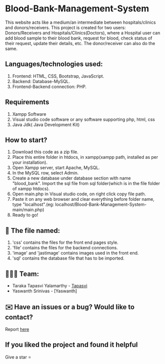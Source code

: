 # Blood-Bank-Management-System 
This website acts like a medium/an intermediate between hospitals/clinics and donors/receivers.
This project is created for two users: Donors/Receivers and Hospitals/Clinics(Doctors), where a Hospital user can add blood sample to their blood bank, request for blood, check status of their request, update their details, etc. The donor/receiver can also do the same.
 
## Languages/technologies used:
1. Frontend: HTML, CSS, Bootstrap, JavaScript.
2. Backend: Database-MySQL.
3. Frontend-Backend connection: PHP.

## Requirements
1. Xampp Software
2. Visual studio code software or any software supporting php, html, css
3. Java Jdk( Java Development Kit)

## How to start?
1. Download this code as a zip file.
2. Place this entire folder in htdocs, in xampp(xampp path, installed as per your installation). 
3. Open Xampp server, start Apache, MySQL.
4. In the MySQL row, select Admin.
5. Create a new database under database section with name "blood_bank". Import the sql file from sql folder(which is in the file folder of xampp htdocs).
6. Open main.php in Visual studio code, on right click copy file path.
7. Paste it on any web browser and clear everything before folder name, type "localhost".(eg: localhost/Blood-Bank-Management-System-main/main.php)
8. Ready to go!
 
## :file_folder: The file named:
1. 'css' contains the files for the front end pages style.
2. 'file' contains the files for the backend connections.
3. 'image' and 'jastimage' contains images used in the front end.
4. 'sql' contains the database file that has to be imported.

## 	:people_holding_hands: Team:
- Taraka Tapasvi Yalamarthy - [Tapasvi](https://github.com/tapasvi1804)
- Yaswanth Srinivas - [Yaswanth]

## ✉️ Have an issues or a bug? Would like to contact?
Report [here](https://github.com/tapasvi1804/Blood-Bank-Management/issues)

## If you liked the project and found it helpful
Give a star :star:

